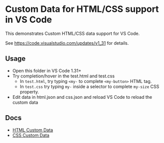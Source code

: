 # Custom Data for HTML/CSS support in VS Code

This demonstrates Custom HTML/CSS data support for VS Code.

See https://code.visualstudio.com/updates/v1_31 for details.

## Usage

- Open this folder in VS Code 1.31+
- Try completion/hover in the test.html and test.css
  - In `test.html`, try typing `<my-` to complete `<my-button>` HTML tag.
  - In `test.css` try typing `my-` inside a selector to complete `my-size` CSS property.
- Edit data in html.json and css.json and reload VS Code to reload the custom data

## Docs

- [HTML Custom Data](https://github.com/Microsoft/vscode-html-languageservice/blob/master/docs/customData.md)
- [CSS Custom Data](https://github.com/Microsoft/vscode-css-languageservice/blob/master/docs/customData.md)